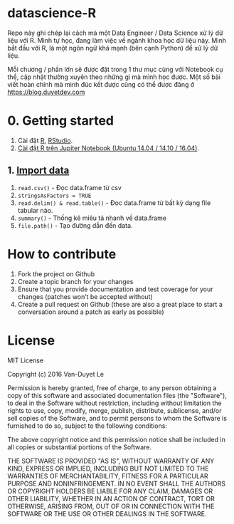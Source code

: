 # datascience-R

Repo này ghi chép lại cách mà một Data Engineer / Data Science xử lý dữ liệu với R. Mình tự học, đang làm việc về ngành khoa học dữ liệu này. Mình bắt đầu với R, là một ngôn ngữ khá mạnh (bên cạnh Python) để xử lý dữ liệu.

Mỗi chương / phần lớn sẽ được đặt trong 1 thư mục cùng với Notebook cụ thể, cập nhật thường xuyên theo những gì mà mình học được. Một số bài viết hoàn chỉnh mà mình đúc kết được cũng có thể được đăng ở https://blog.duyetdev.com 


# 0. Getting started

1. Cài đặt [R](https://www.r-project.org/), [RStudio](https://www.rstudio.com/products/rstudio/download/).
2. [Cài đặt R trên Jupiter Notebook (Ubuntu 14.04 / 14.10 / 16.04)](http://blog.duyetdev.com/2016/11/r-tren-jupiter-notebook-ubuntu-1404.html).

## 1. [Import  data](1-import-data/import-data.ipynb)

1. `read.csv()` - Đọc data.frame từ csv
2. `stringsAsFactors = TRUE`
3. `read.delim() & read.table()` - Đọc data.frame từ bất kỳ dạng file tabular nào.
4. `summary()` - Thống kê miêu tả nhanh về data.frame
5. `file.path()` - Tạo đường dẫn đến data.


# How to contribute

1. Fork the project on Github
2. Create a topic branch for your changes
3. Ensure that you provide documentation and test coverage for your changes (patches won’t be accepted without)
4. Create a pull request on Github (these are also a great place to start a conversation around a patch as early as possible)

# License

MIT License

Copyright (c) 2016 Van-Duyet Le

Permission is hereby granted, free of charge, to any person obtaining a copy of this software and associated documentation files (the "Software"), to deal in the Software without restriction, including without limitation the rights to use, copy, modify, merge, publish, distribute, sublicense, and/or sell copies of the Software, and to permit persons to whom the Software is furnished to do so, subject to the following conditions:

The above copyright notice and this permission notice shall be included in all copies or substantial portions of the Software.

THE SOFTWARE IS PROVIDED "AS IS", WITHOUT WARRANTY OF ANY KIND, EXPRESS OR IMPLIED, INCLUDING BUT NOT LIMITED TO THE WARRANTIES OF MERCHANTABILITY, FITNESS FOR A PARTICULAR PURPOSE AND NONINFRINGEMENT. IN NO EVENT SHALL THE AUTHORS OR COPYRIGHT HOLDERS BE LIABLE FOR ANY CLAIM, DAMAGES OR OTHER LIABILITY, WHETHER IN AN ACTION OF CONTRACT, TORT OR OTHERWISE, ARISING FROM, OUT OF OR IN CONNECTION WITH THE SOFTWARE OR THE USE OR OTHER DEALINGS IN THE SOFTWARE.
